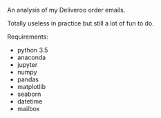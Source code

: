 An analysis of my Deliveroo order emails.

Totally useless in practice but still a lot of fun to do.

Requirements:

- python 3.5
- anaconda
- jupyter
- numpy
- pandas
- matplotlib
- seaborn
- datetime
- mailbox